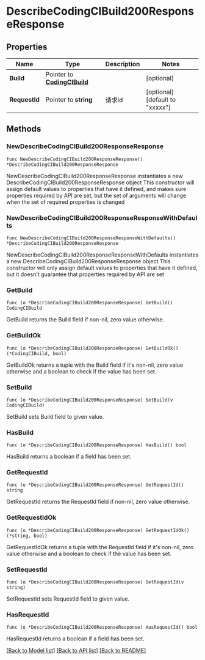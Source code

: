 # DescribeCodingCIBuild200ResponseResponse

## Properties

Name | Type | Description | Notes
------------ | ------------- | ------------- | -------------
**Build** | Pointer to [**CodingCIBuild**](CodingCIBuild.md) |  | [optional] 
**RequestId** | Pointer to **string** | 请求id | [optional] [default to "xxxxx"]

## Methods

### NewDescribeCodingCIBuild200ResponseResponse

`func NewDescribeCodingCIBuild200ResponseResponse() *DescribeCodingCIBuild200ResponseResponse`

NewDescribeCodingCIBuild200ResponseResponse instantiates a new DescribeCodingCIBuild200ResponseResponse object
This constructor will assign default values to properties that have it defined,
and makes sure properties required by API are set, but the set of arguments
will change when the set of required properties is changed

### NewDescribeCodingCIBuild200ResponseResponseWithDefaults

`func NewDescribeCodingCIBuild200ResponseResponseWithDefaults() *DescribeCodingCIBuild200ResponseResponse`

NewDescribeCodingCIBuild200ResponseResponseWithDefaults instantiates a new DescribeCodingCIBuild200ResponseResponse object
This constructor will only assign default values to properties that have it defined,
but it doesn't guarantee that properties required by API are set

### GetBuild

`func (o *DescribeCodingCIBuild200ResponseResponse) GetBuild() CodingCIBuild`

GetBuild returns the Build field if non-nil, zero value otherwise.

### GetBuildOk

`func (o *DescribeCodingCIBuild200ResponseResponse) GetBuildOk() (*CodingCIBuild, bool)`

GetBuildOk returns a tuple with the Build field if it's non-nil, zero value otherwise
and a boolean to check if the value has been set.

### SetBuild

`func (o *DescribeCodingCIBuild200ResponseResponse) SetBuild(v CodingCIBuild)`

SetBuild sets Build field to given value.

### HasBuild

`func (o *DescribeCodingCIBuild200ResponseResponse) HasBuild() bool`

HasBuild returns a boolean if a field has been set.

### GetRequestId

`func (o *DescribeCodingCIBuild200ResponseResponse) GetRequestId() string`

GetRequestId returns the RequestId field if non-nil, zero value otherwise.

### GetRequestIdOk

`func (o *DescribeCodingCIBuild200ResponseResponse) GetRequestIdOk() (*string, bool)`

GetRequestIdOk returns a tuple with the RequestId field if it's non-nil, zero value otherwise
and a boolean to check if the value has been set.

### SetRequestId

`func (o *DescribeCodingCIBuild200ResponseResponse) SetRequestId(v string)`

SetRequestId sets RequestId field to given value.

### HasRequestId

`func (o *DescribeCodingCIBuild200ResponseResponse) HasRequestId() bool`

HasRequestId returns a boolean if a field has been set.


[[Back to Model list]](../README.md#documentation-for-models) [[Back to API list]](../README.md#documentation-for-api-endpoints) [[Back to README]](../README.md)


